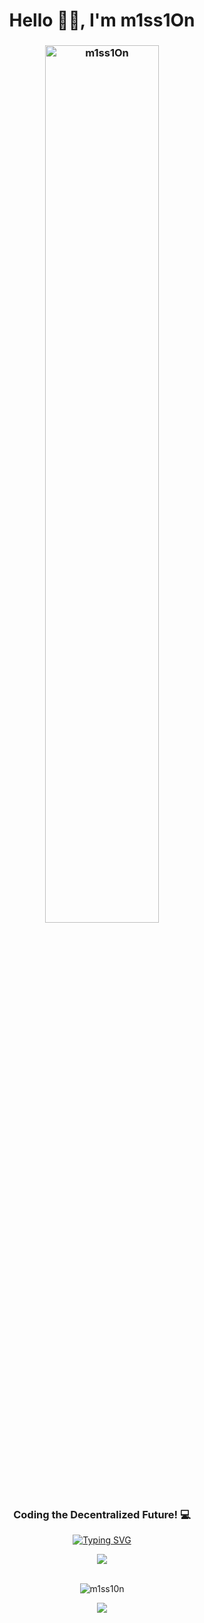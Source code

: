 <h1 align="center">
    Hello 🐱‍👤, I'm m1ss1On
</h1>
<h3 align="center" >
    <img src="https://s12.gifyu.com/images/Sr3Vc.gif" alt="m1ss1On" width="60%" />
  <br>
    Coding the Decentralized Future! 💻
  
  
  
</h3>

<p align="center">
    <a href="https://git.io/typing-svg"><img src="https://readme-typing-svg.demolab.com?font=Poppins&size=17&duration=700&pause=100&color=FFFFFF&center=true&vCenter=true&multiline=true&repeat=false&random=false&width=810&height=120&lines=Welcome+to+the+decentralized+future!+I'm+m1ss1On%2C+a+software+developer+who+believes+in+the;limitless+potential+of+the+Web3+ecosystem.+I'm+excited+to+be+part+of+the+movement+to+build+a;more+just%2C+transparent+and+open+internet+using+the+power+of+blockchain+technology.+Join+me;+in+my+exploration+of+the+Web3+world+here%2C+and+together+let's+push+the+boundaries+of+innovation+;and+create+a+better+digital+world+for+everyone!" alt="Typing SVG" /></a> 
</p>

<div align="center">
    <img src="https://skillicons.dev/icons?i=rust,solidity,javascript,vscode,github,arch,bash,git,gmail,debian,obsidian,ubuntu" />
</div>
<br>
<p align="center"> 
    <img  src="https://github-readme-stats.vercel.app/api?username=m1ss1On-webthree&show_icons=true&locale=en&theme=dark" alt="m1ss10n" /> 
</p>
<p align="center">
    <img src="https://s2.gifyu.com/images/standard5d9b0342341dd575.gif" />

</p>
